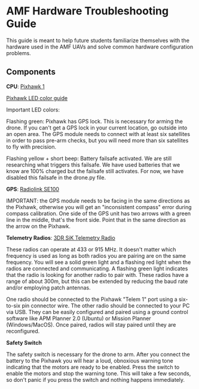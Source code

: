 # AMF Hardware Troubleshooting Guide

This guide is meant to help future students familiarize themselves with the hardware used in the AMF UAVs and solve common hardware configuration problems.

## Components

**CPU**: [Pixhawk 1](https://docs.px4.io/en/flight_controller/pixhawk.html)

[Pixhawk LED color guide](http://ardupilot.org/copter/docs/common-leds-pixhawk.html)

Important LED colors:

Flashing green: Pixhawk has GPS lock. This is necessary for arming the drone. If you can't get a GPS lock in your current location, go outside into an open area. The GPS module needs to connect with at least six satellites in order to pass pre-arm checks, but you will need more than six satellites to fly with precision.

Flashing yellow + short beep: Battery failsafe activated. We are still researching what triggers this failsafe. We have used batteries that we know are 100% charged but the failsafe still activates. For now, we have disabled this failsafe in the drone.py file.

**GPS**: [Radiolink SE100](http://www.radiolink.com.cn/doce/product-detail-115.html)

IMPORTANT: the GPS module needs to be facing in the same directions as the Pixhawk, otherwise you will get an "inconsistent compass" error during compass calibration. One side of the GPS unit has two arrows with a green line in the middle, that's the front side. Point that in the same direction as the arrow on the Pixhawk.

**Telemetry Radios**: [3DR SiK Telemetry Radio](http://ardupilot.org/copter/docs/common-sik-telemetry-radio.html)

These radios can operate at 433 or 915 MHz. It doesn't matter which frequency is used as long as both radios you are pairing are on the same frequency. You will see a solid green light and a flashing red light when the radios are connected and communicating. A flashing green light indicates that the radio is looking for another radio to pair with. These radios have a range of about 300m, but this can be extended by reducing the baud rate and/or employing patch antennas.

One radio should be connected to the Pixhawk "Telem 1" port using a six-to-six pin connector wire. The other radio should be connected to your PC via USB. They can be easily configured and paired using a ground control software like APM Planner 2.0 (Ubuntu) or Mission Planner (Windows/MacOS). Once paired, radios will stay paired until they are reconfigured.

**Safety Switch**

The safety switch is necessary for the drone to arm. After you connect the battery to the Pixhawk you will hear a loud, obnoxious warning tone indicating that the motors are ready to be enabled. Press the switch to enable the motors and stop the warning tone. This will take a few seconds, so don't panic if you press the switch and nothing happens immediately.
